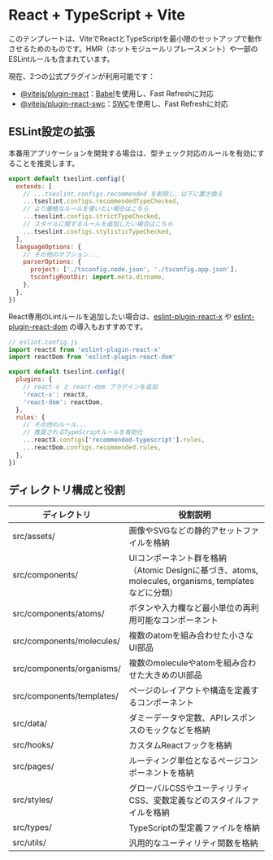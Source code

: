 # React + TypeScript + Vite

このテンプレートは、ViteでReactとTypeScriptを最小限のセットアップで動作させるためのものです。HMR（ホットモジュールリプレースメント）や一部のESLintルールも含まれています。

現在、2つの公式プラグインが利用可能です：

- [@vitejs/plugin-react](https://github.com/vitejs/vite-plugin-react/blob/main/packages/plugin-react)：[Babel](https://babeljs.io/)を使用し、Fast Refreshに対応
- [@vitejs/plugin-react-swc](https://github.com/vitejs/vite-plugin-react/blob/main/packages/plugin-react-swc)：[SWC](https://swc.rs/)を使用し、Fast Refreshに対応

## ESLint設定の拡張

本番用アプリケーションを開発する場合は、型チェック対応のルールを有効にすることを推奨します。

```js
export default tseslint.config({
  extends: [
    // ...tseslint.configs.recommended を削除し、以下に置き換え
    ...tseslint.configs.recommendedTypeChecked,
    // より厳格なルールを使いたい場合はこちら
    ...tseslint.configs.strictTypeChecked,
    // スタイルに関するルールを追加したい場合はこちら
    ...tseslint.configs.stylisticTypeChecked,
  ],
  languageOptions: {
    // その他のオプション...
    parserOptions: {
      project: ['./tsconfig.node.json', './tsconfig.app.json'],
      tsconfigRootDir: import.meta.dirname,
    },
  },
})
```

React専用のLintルールを追加したい場合は、[eslint-plugin-react-x](https://github.com/Rel1cx/eslint-react/tree/main/packages/plugins/eslint-plugin-react-x) や [eslint-plugin-react-dom](https://github.com/Rel1cx/eslint-react/tree/main/packages/plugins/eslint-plugin-react-dom) の導入もおすすめです。

```js
// eslint.config.js
import reactX from 'eslint-plugin-react-x'
import reactDom from 'eslint-plugin-react-dom'

export default tseslint.config({
  plugins: {
    // react-x と react-dom プラグインを追加
    'react-x': reactX,
    'react-dom': reactDom,
  },
  rules: {
    // その他のルール...
    // 推奨されるTypeScriptルールを有効化
    ...reactX.configs['recommended-typescript'].rules,
    ...reactDom.configs.recommended.rules,
  },
})
```
## ディレクトリ構成と役割

| ディレクトリ                | 役割説明                                                                 |
|-----------------------------|--------------------------------------------------------------------------|
| src/assets/                 | 画像やSVGなどの静的アセットファイルを格納                                |
| src/components/             | UIコンポーネント群を格納（Atomic Designに基づき、atoms, molecules, organisms, templates などに分類） |
| src/components/atoms/       | ボタンや入力欄など最小単位の再利用可能なコンポーネント                   |
| src/components/molecules/   | 複数のatomを組み合わせた小さなUI部品                                     |
| src/components/organisms/   | 複数のmoleculeやatomを組み合わせた大きめのUI部品                         |
| src/components/templates/   | ページのレイアウトや構造を定義するコンポーネント                          |
| src/data/                   | ダミーデータや定数、APIレスポンスのモックなどを格納                       |
| src/hooks/                  | カスタムReactフックを格納                                                |
| src/pages/                  | ルーティング単位となるページコンポーネントを格納                          |
| src/styles/                 | グローバルCSSやユーティリティCSS、変数定義などのスタイルファイルを格納     |
| src/types/                  | TypeScriptの型定義ファイルを格納                                          |
| src/utils/                  | 汎用的なユーティリティ関数を格納                                          |